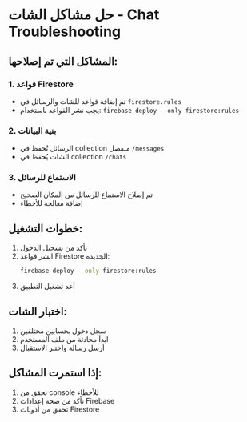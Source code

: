 # حل مشاكل الشات - Chat Troubleshooting

## المشاكل التي تم إصلاحها:

### 1. قواعد Firestore
- تم إضافة قواعد للشات والرسائل في `firestore.rules`
- يجب نشر القواعد باستخدام: `firebase deploy --only firestore:rules`

### 2. بنية البيانات
- الرسائل تُحفظ في collection منفصل `/messages`
- الشات يُحفظ في collection `/chats`

### 3. الاستماع للرسائل
- تم إصلاح الاستماع للرسائل من المكان الصحيح
- إضافة معالجة للأخطاء

## خطوات التشغيل:

1. تأكد من تسجيل الدخول
2. انشر قواعد Firestore الجديدة:
   ```bash
   firebase deploy --only firestore:rules
   ```
3. أعد تشغيل التطبيق

## اختبار الشات:

1. سجل دخول بحسابين مختلفين
2. ابدأ محادثة من ملف المستخدم
3. أرسل رسالة واختبر الاستقبال

## إذا استمرت المشاكل:

1. تحقق من console للأخطاء
2. تأكد من صحة إعدادات Firebase
3. تحقق من أذونات Firestore